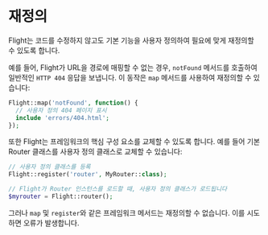 # 재정의

Flight는 코드를 수정하지 않고도 기본 기능을 사용자 정의하여 필요에 맞게 재정의할 수 있도록 합니다.

예를 들어, Flight가 URL을 경로에 매핑할 수 없는 경우, `notFound` 메서드를 호출하여 일반적인 `HTTP 404` 응답을 보냅니다. 이 동작은 `map` 메서드를 사용하여 재정의할 수 있습니다:

```php
Flight::map('notFound', function() {
  // 사용자 정의 404 페이지 표시
  include 'errors/404.html';
});
```

또한 Flight는 프레임워크의 핵심 구성 요소를 교체할 수 있도록 합니다.
예를 들어 기본 Router 클래스를 사용자 정의 클래스로 교체할 수 있습니다:

```php
// 사용자 정의 클래스를 등록
Flight::register('router', MyRouter::class);

// Flight가 Router 인스턴스를 로드할 때, 사용자 정의 클래스가 로드됩니다
$myrouter = Flight::router();
```

그러나 `map` 및 `register`와 같은 프레임워크 메서드는 재정의할 수 없습니다. 이를 시도하면 오류가 발생합니다.